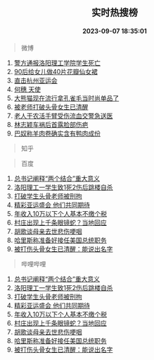<div align="center"><h2>实时热搜榜</h2><h4>2023-09-07 18:35:01</h4></div>

> 微博  

1. [警方通报洛阳理工学院学生死亡](https://s.weibo.com/weibo?q=%23%E8%AD%A6%E6%96%B9%E9%80%9A%E6%8A%A5%E6%B4%9B%E9%98%B3%E7%90%86%E5%B7%A5%E5%AD%A6%E9%99%A2%E5%AD%A6%E7%94%9F%E6%AD%BB%E4%BA%A1%23&t=31&band_rank=1&Refer=top)<br />
2. [90后给女儿做40片花瓣仙女裙](https://s.weibo.com/weibo?q=%2390%E5%90%8E%E7%BB%99%E5%A5%B3%E5%84%BF%E5%81%9A40%E7%89%87%E8%8A%B1%E7%93%A3%E4%BB%99%E5%A5%B3%E8%A3%99%23&t=31&band_rank=2&Refer=top)<br />
3. [直击杭州亚运会](https://s.weibo.com/weibo?q=%23%E7%9B%B4%E5%87%BB%E6%9D%AD%E5%B7%9E%E4%BA%9A%E8%BF%90%E4%BC%9A%23&t=31&band_rank=3&Refer=top)<br />
4. [何穗 天使](https://s.weibo.com/weibo?q=%E4%BD%95%E7%A9%97%20%E5%A4%A9%E4%BD%BF&t=31&band_rank=4&Refer=top)<br />
5. [大熊猫现在流行拿孔雀毛当时尚单品了](https://s.weibo.com/weibo?q=%23%E5%A4%A7%E7%86%8A%E7%8C%AB%E7%8E%B0%E5%9C%A8%E6%B5%81%E8%A1%8C%E6%8B%BF%E5%AD%94%E9%9B%80%E6%AF%9B%E5%BD%93%E6%97%B6%E5%B0%9A%E5%8D%95%E5%93%81%E4%BA%86%23&t=31&band_rank=5&Refer=top)<br />
6. [被老师打破头骨女生已清醒](https://s.weibo.com/weibo?q=%23%E8%A2%AB%E8%80%81%E5%B8%88%E6%89%93%E7%A0%B4%E5%A4%B4%E9%AA%A8%E5%A5%B3%E7%94%9F%E5%B7%B2%E6%B8%85%E9%86%92%23&t=31&band_rank=6&Refer=top)<br />
7. [老人干农活手臂受伤流血交警急送医](https://s.weibo.com/weibo?q=%23%E8%80%81%E4%BA%BA%E5%B9%B2%E5%86%9C%E6%B4%BB%E6%89%8B%E8%87%82%E5%8F%97%E4%BC%A4%E6%B5%81%E8%A1%80%E4%BA%A4%E8%AD%A6%E6%80%A5%E9%80%81%E5%8C%BB%23&t=31&band_rank=7&Refer=top)<br />
8. [林志颖车祸后首露脸部伤疤](https://s.weibo.com/weibo?q=%23%E6%9E%97%E5%BF%97%E9%A2%96%E8%BD%A6%E7%A5%B8%E5%90%8E%E9%A6%96%E9%9C%B2%E8%84%B8%E9%83%A8%E4%BC%A4%E7%96%A4%23&t=31&band_rank=8&Refer=top)<br />
9. [巴奴称羊肉卷确实含有鸭肉成份](https://s.weibo.com/weibo?q=%23%E5%B7%B4%E5%A5%B4%E7%A7%B0%E7%BE%8A%E8%82%89%E5%8D%B7%E7%A1%AE%E5%AE%9E%E5%90%AB%E6%9C%89%E9%B8%AD%E8%82%89%E6%88%90%E4%BB%BD%23&t=31&band_rank=9&Refer=top)<br />

> 知乎  


> 百度  

1. [总书记阐释“两个结合”重大意义](https://www.baidu.com/s?wd=%E6%80%BB%E4%B9%A6%E8%AE%B0%E9%98%90%E9%87%8A%E2%80%9C%E4%B8%A4%E4%B8%AA%E7%BB%93%E5%90%88%E2%80%9D%E9%87%8D%E5%A4%A7%E6%84%8F%E4%B9%89&sa=fyb_news&rsv_dl=fyb_news)<br />
2. [洛阳理工一学生致1死2伤后跳楼自杀](https://www.baidu.com/s?wd=%E6%B4%9B%E9%98%B3%E7%90%86%E5%B7%A5%E4%B8%80%E5%AD%A6%E7%94%9F%E8%87%B41%E6%AD%BB2%E4%BC%A4%E5%90%8E%E8%B7%B3%E6%A5%BC%E8%87%AA%E6%9D%80&sa=fyb_news&rsv_dl=fyb_news)<br />
3. [打破学生头骨老师被刑拘](https://www.baidu.com/s?wd=%E6%89%93%E7%A0%B4%E5%AD%A6%E7%94%9F%E5%A4%B4%E9%AA%A8%E8%80%81%E5%B8%88%E8%A2%AB%E5%88%91%E6%8B%98&sa=fyb_news&rsv_dl=fyb_news)<br />
4. [精彩亚运盛会 他们共同期待](https://www.baidu.com/s?wd=%E7%B2%BE%E5%BD%A9%E4%BA%9A%E8%BF%90%E7%9B%9B%E4%BC%9A+%E4%BB%96%E4%BB%AC%E5%85%B1%E5%90%8C%E6%9C%9F%E5%BE%85&sa=fyb_news&rsv_dl=fyb_news)<br />
5. [年收入10万以下个人基本不缴个税](https://www.baidu.com/s?wd=%E5%B9%B4%E6%94%B6%E5%85%A510%E4%B8%87%E4%BB%A5%E4%B8%8B%E4%B8%AA%E4%BA%BA%E5%9F%BA%E6%9C%AC%E4%B8%8D%E7%BC%B4%E4%B8%AA%E7%A8%8E&sa=fyb_news&rsv_dl=fyb_news)<br />
6. [村庄出现上千条眼镜蛇？当地回应](https://www.baidu.com/s?wd=%E6%9D%91%E5%BA%84%E5%87%BA%E7%8E%B0%E4%B8%8A%E5%8D%83%E6%9D%A1%E7%9C%BC%E9%95%9C%E8%9B%87%EF%BC%9F%E5%BD%93%E5%9C%B0%E5%9B%9E%E5%BA%94&sa=fyb_news&rsv_dl=fyb_news)<br />
7. [胡歌谈母亲去世悲伤哽咽](https://www.baidu.com/s?wd=%E8%83%A1%E6%AD%8C%E8%B0%88%E6%AF%8D%E4%BA%B2%E5%8E%BB%E4%B8%96%E6%82%B2%E4%BC%A4%E5%93%BD%E5%92%BD&sa=fyb_news&rsv_dl=fyb_news)<br />
8. [哈里斯称准备好接任美国总统职务](https://www.baidu.com/s?wd=%E5%93%88%E9%87%8C%E6%96%AF%E7%A7%B0%E5%87%86%E5%A4%87%E5%A5%BD%E6%8E%A5%E4%BB%BB%E7%BE%8E%E5%9B%BD%E6%80%BB%E7%BB%9F%E8%81%8C%E5%8A%A1&sa=fyb_news&rsv_dl=fyb_news)<br />
9. [被打伤头骨女生已清醒：能说出名字](https://www.baidu.com/s?wd=%E8%A2%AB%E6%89%93%E4%BC%A4%E5%A4%B4%E9%AA%A8%E5%A5%B3%E7%94%9F%E5%B7%B2%E6%B8%85%E9%86%92%EF%BC%9A%E8%83%BD%E8%AF%B4%E5%87%BA%E5%90%8D%E5%AD%97&sa=fyb_news&rsv_dl=fyb_news)<br />

> 哔哩哔哩  

1. [总书记阐释“两个结合”重大意义](https://www.baidu.com/s?wd=%E6%80%BB%E4%B9%A6%E8%AE%B0%E9%98%90%E9%87%8A%E2%80%9C%E4%B8%A4%E4%B8%AA%E7%BB%93%E5%90%88%E2%80%9D%E9%87%8D%E5%A4%A7%E6%84%8F%E4%B9%89&sa=fyb_news&rsv_dl=fyb_news)<br />
2. [洛阳理工一学生致1死2伤后跳楼自杀](https://www.baidu.com/s?wd=%E6%B4%9B%E9%98%B3%E7%90%86%E5%B7%A5%E4%B8%80%E5%AD%A6%E7%94%9F%E8%87%B41%E6%AD%BB2%E4%BC%A4%E5%90%8E%E8%B7%B3%E6%A5%BC%E8%87%AA%E6%9D%80&sa=fyb_news&rsv_dl=fyb_news)<br />
3. [打破学生头骨老师被刑拘](https://www.baidu.com/s?wd=%E6%89%93%E7%A0%B4%E5%AD%A6%E7%94%9F%E5%A4%B4%E9%AA%A8%E8%80%81%E5%B8%88%E8%A2%AB%E5%88%91%E6%8B%98&sa=fyb_news&rsv_dl=fyb_news)<br />
4. [精彩亚运盛会 他们共同期待](https://www.baidu.com/s?wd=%E7%B2%BE%E5%BD%A9%E4%BA%9A%E8%BF%90%E7%9B%9B%E4%BC%9A+%E4%BB%96%E4%BB%AC%E5%85%B1%E5%90%8C%E6%9C%9F%E5%BE%85&sa=fyb_news&rsv_dl=fyb_news)<br />
5. [年收入10万以下个人基本不缴个税](https://www.baidu.com/s?wd=%E5%B9%B4%E6%94%B6%E5%85%A510%E4%B8%87%E4%BB%A5%E4%B8%8B%E4%B8%AA%E4%BA%BA%E5%9F%BA%E6%9C%AC%E4%B8%8D%E7%BC%B4%E4%B8%AA%E7%A8%8E&sa=fyb_news&rsv_dl=fyb_news)<br />
6. [村庄出现上千条眼镜蛇？当地回应](https://www.baidu.com/s?wd=%E6%9D%91%E5%BA%84%E5%87%BA%E7%8E%B0%E4%B8%8A%E5%8D%83%E6%9D%A1%E7%9C%BC%E9%95%9C%E8%9B%87%EF%BC%9F%E5%BD%93%E5%9C%B0%E5%9B%9E%E5%BA%94&sa=fyb_news&rsv_dl=fyb_news)<br />
7. [胡歌谈母亲去世悲伤哽咽](https://www.baidu.com/s?wd=%E8%83%A1%E6%AD%8C%E8%B0%88%E6%AF%8D%E4%BA%B2%E5%8E%BB%E4%B8%96%E6%82%B2%E4%BC%A4%E5%93%BD%E5%92%BD&sa=fyb_news&rsv_dl=fyb_news)<br />
8. [哈里斯称准备好接任美国总统职务](https://www.baidu.com/s?wd=%E5%93%88%E9%87%8C%E6%96%AF%E7%A7%B0%E5%87%86%E5%A4%87%E5%A5%BD%E6%8E%A5%E4%BB%BB%E7%BE%8E%E5%9B%BD%E6%80%BB%E7%BB%9F%E8%81%8C%E5%8A%A1&sa=fyb_news&rsv_dl=fyb_news)<br />
9. [被打伤头骨女生已清醒：能说出名字](https://www.baidu.com/s?wd=%E8%A2%AB%E6%89%93%E4%BC%A4%E5%A4%B4%E9%AA%A8%E5%A5%B3%E7%94%9F%E5%B7%B2%E6%B8%85%E9%86%92%EF%BC%9A%E8%83%BD%E8%AF%B4%E5%87%BA%E5%90%8D%E5%AD%97&sa=fyb_news&rsv_dl=fyb_news)<br />

